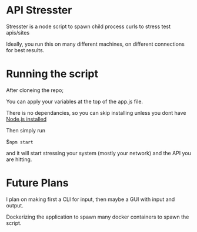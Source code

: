 # API Stresster

Stresster is a node script to spawn child process curls to stress test apis/sites

Ideally, you run this on many different machines, on different connections for best results.

# Running the script

After cloneing the repo;

You can apply your variables at the top of the app.js file.

There is no dependancies, so you can skip installing unless you dont have [Node.js installed](https://nodejs.org/en/download/)

Then simply run

$`npm start`

and it will start stressing your system (mostly your network) and the API you are hitting.

# Future Plans

I plan on making first a CLI for input, then maybe a GUI with input and output.

Dockerizing the application to spawn many docker containers to spawn the script.
